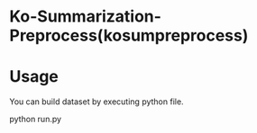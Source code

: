 # Ko-Summarization-Preprocess(kosumpreprocess)


# Usage
You can build dataset by executing python file.

python run.py



